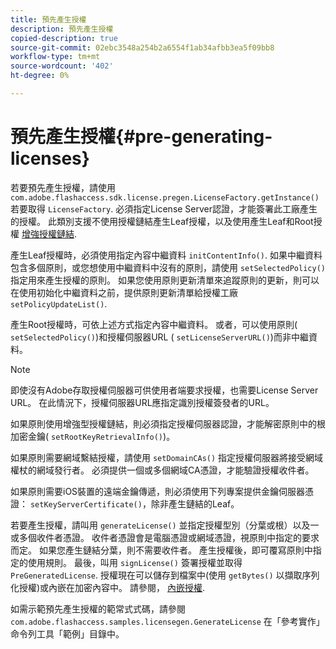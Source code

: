 ```yaml
---
title: 預先產生授權
description: 預先產生授權
copied-description: true
source-git-commit: 02ebc3548a254b2a6554f1ab34afbb3ea5f09bb8
workflow-type: tm+mt
source-wordcount: '402'
ht-degree: 0%

---
```


# 預先產生授權{#pre-generating-licenses}

若要預先產生授權，請使用 `com.adobe.flashaccess.sdk.license.pregen.LicenseFactory.getInstance()` 若要取得 `LicenseFactory`. 必須指定License Server認證，才能簽署此工廠產生的授權。 此類別支援不使用授權鏈結產生Leaf授權，以及使用產生Leaf和Root授權 [增強授權鏈結](../../aaxs-protecting-content/content-introduction/content-usage-rules/content-other-policy-options/content-enhanced-license-chaining.md).

產生Leaf授權時，必須使用指定內容中繼資料 `initContentInfo()`. 如果中繼資料包含多個原則，或您想使用中繼資料中沒有的原則，請使用 `setSelectedPolicy()` 指定用來產生授權的原則。 如果您使用原則更新清單來追蹤原則的更新，則可以在使用初始化中繼資料之前，提供原則更新清單給授權工廠 `setPolicyUpdateList()`.

產生Root授權時，可依上述方式指定內容中繼資料。 或者，可以使用原則( `setSelectedPolicy()`)和授權伺服器URL ( `setLicenseServerURL()`)而非中繼資料。

>[!NOTE]
>
>即使沒有Adobe存取授權伺服器可供使用者端要求授權，也需要License Server URL。 在此情況下，授權伺服器URL應指定識別授權簽發者的URL。

如果原則使用增強型授權鏈結，則必須指定授權伺服器認證，才能解密原則中的根加密金鑰( `setRootKeyRetrievalInfo()`)。

如果原則需要網域繫結授權，請使用 `setDomainCAs()` 指定授權伺服器將接受網域權杖的網域發行者。 必須提供一個或多個網域CA憑證，才能驗證授權收件者。

如果原則需要iOS裝置的遠端金鑰傳遞，則必須使用下列專案提供金鑰伺服器憑證： `setKeyServerCertificate()`，除非產生鏈結的Leaf。

若要產生授權，請叫用 `generateLicense()` 並指定授權型別（分葉或根）以及一或多個收件者憑證。 收件者憑證會是電腦憑證或網域憑證，視原則中指定的要求而定。 如果您產生鏈結分葉，則不需要收件者。 產生授權後，即可覆寫原則中指定的使用規則。 最後，叫用 `signLicense()` 簽署授權並取得 `PreGeneratedLicense`. 授權現在可以儲存到檔案中(使用 `getBytes()` 以擷取序列化授權)或內嵌在加密內容中。 請參閱， [內嵌授權](../../aaxs-protecting-content/content-pre-generating-and-embedded-licenses/content-embedding-licenses.md).

如需示範預先產生授權的範常式式碼，請參閱 `com.adobe.flashaccess.samples.licensegen.GenerateLicense` 在「參考實作」命令列工具「範例」目錄中。
